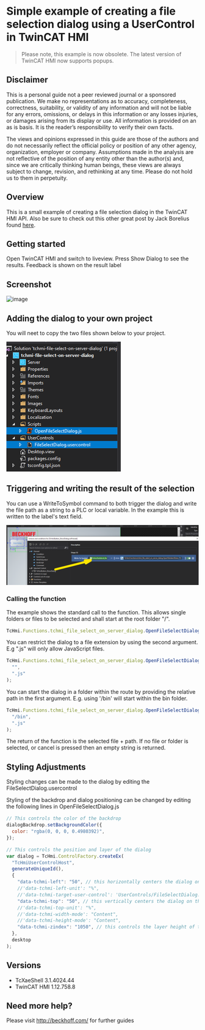 # Simple example of creating a file selection dialog using a UserControl in TwinCAT HMI

> Please note, this example is now obsolete.  The latest version of TwinCAT HMI now supports popups.  

## Disclaimer

This is a personal guide not a peer reviewed journal or a sponsored publication. We make
no representations as to accuracy, completeness, correctness, suitability, or validity of any
information and will not be liable for any errors, omissions, or delays in this information or any
losses injuries, or damages arising from its display or use. All information is provided on an as
is basis. It is the reader’s responsibility to verify their own facts.

The views and opinions expressed in this guide are those of the authors and do not
necessarily reflect the official policy or position of any other agency, organization, employer or
company. Assumptions made in the analysis are not reflective of the position of any entity
other than the author(s) and, since we are critically thinking human beings, these views are
always subject to change, revision, and rethinking at any time. Please do not hold us to them
in perpetuity.

## Overview

This is a small example of creating a file selection dialog in the TwinCAT HMI API.  Also be sure to check out this other great post by Jack Borelius found [here](https://www.linkedin.com/pulse/file-explorer-virtual-directory-jack-borelius/).

## Getting started

Open TwinCAT HMI and switch to liveview. Press Show Dialog to see the results. Feedback is shown on the result label

## Screenshot

![image](./docs/images/Screenshot.gif)

## Adding the dialog to your own project

You will neet to copy the two files shown below to your project.

![image](./docs/images/copy-files.png)

## Triggering and writing the result of the selection

You can use a WriteToSymbol command to both trigger the dialog and write the file path as a string to a PLC or local variable. In the example this is written to the label's text field.

![image](./docs/images/destination-symbol.png)

### Calling the function

The example shows the standard call to the function. This allows single folders or files to be selected and shall start at the root folder "/".

```javascript
TcHmi.Functions.tchmi_file_select_on_server_dialog.OpenFileSelectDialog("", "");
```

You can restrict the dialog to a file extension by using the second argument. E.g ".js" will only allow JavaScript files.

```javascript
TcHmi.Functions.tchmi_file_select_on_server_dialog.OpenFileSelectDialog(
  "",
  ".js"
);
```

You can start the dialog in a folder within the route by providing the relative path in the first argument. E.g. using '/bin' will start within the bin folder.

```javascript
TcHmi.Functions.tchmi_file_select_on_server_dialog.OpenFileSelectDialog(
  "/bin",
  ".js"
);
```

The return of the function is the selected file + path. If no file or folder is selected, or cancel is pressed then an empty string is returned.

## Styling Adjustments

Styling changes can be made to the dialog by editing the FileSelectDialog.usercontrol

Styling of the backdrop and dialog positioning can be changed by editing the following lines in OpenFileSelectDialog.js

```javascript
// This controls the color of the backdrop
dialogBackdrop.setBackgroundColor({
  color: "rgba(0, 0, 0, 0.4980392)",
});
```

```javascript
// This controls the position and layer of the dialog
var dialog = TcHmi.ControlFactory.createEx(
  "TcHmiUserControlHost",
  generateUniqueId(),
  {
    "data-tchmi-left": "50", // this horizontally centers the dialog on the screen (this works with the -50% translation)
    //'data-tchmi-left-unit': "%",
    //'data-tchmi-target-user-control': 'UserControls/FileSelectDialog.usercontrol',
    "data-tchmi-top": "50", // this vertically centers the dialog on the screen (this works with the -50% translation)
    //'data-tchmi-top-unit': "%",
    //'data-tchmi-width-mode': "Content",
    //'data-tchmi-height-mode': "Content",
    "data-tchmi-zindex": "1050", // this controls the layer height of the dialog
  },
  desktop
);
```

## Versions

- TcXaeShell 3.1.4024.44
- TwinCAT HMI 1.12.758.8

## Need more help?

Please visit http://beckhoff.com/ for further guides

